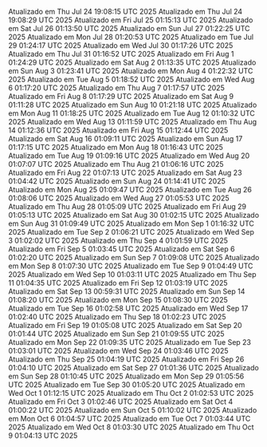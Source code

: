 Atualizado em Thu Jul 24 19:08:15 UTC 2025
Atualizado em Thu Jul 24 19:08:29 UTC 2025
Atualizado em Fri Jul 25 01:15:13 UTC 2025
Atualizado em Sat Jul 26 01:13:50 UTC 2025
Atualizado em Sun Jul 27 01:22:25 UTC 2025
Atualizado em Mon Jul 28 01:20:53 UTC 2025
Atualizado em Tue Jul 29 01:24:17 UTC 2025
Atualizado em Wed Jul 30 01:17:26 UTC 2025
Atualizado em Thu Jul 31 01:16:52 UTC 2025
Atualizado em Fri Aug  1 01:24:29 UTC 2025
Atualizado em Sat Aug  2 01:13:35 UTC 2025
Atualizado em Sun Aug  3 01:23:41 UTC 2025
Atualizado em Mon Aug  4 01:22:32 UTC 2025
Atualizado em Tue Aug  5 01:18:52 UTC 2025
Atualizado em Wed Aug  6 01:17:20 UTC 2025
Atualizado em Thu Aug  7 01:17:57 UTC 2025
Atualizado em Fri Aug  8 01:17:29 UTC 2025
Atualizado em Sat Aug  9 01:11:28 UTC 2025
Atualizado em Sun Aug 10 01:21:18 UTC 2025
Atualizado em Mon Aug 11 01:18:25 UTC 2025
Atualizado em Tue Aug 12 01:10:32 UTC 2025
Atualizado em Wed Aug 13 01:11:59 UTC 2025
Atualizado em Thu Aug 14 01:12:36 UTC 2025
Atualizado em Fri Aug 15 01:12:44 UTC 2025
Atualizado em Sat Aug 16 01:09:11 UTC 2025
Atualizado em Sun Aug 17 01:17:15 UTC 2025
Atualizado em Mon Aug 18 01:16:43 UTC 2025
Atualizado em Tue Aug 19 01:09:16 UTC 2025
Atualizado em Wed Aug 20 01:07:07 UTC 2025
Atualizado em Thu Aug 21 01:06:16 UTC 2025
Atualizado em Fri Aug 22 01:07:13 UTC 2025
Atualizado em Sat Aug 23 01:04:42 UTC 2025
Atualizado em Sun Aug 24 01:14:41 UTC 2025
Atualizado em Mon Aug 25 01:09:47 UTC 2025
Atualizado em Tue Aug 26 01:08:06 UTC 2025
Atualizado em Wed Aug 27 01:05:53 UTC 2025
Atualizado em Thu Aug 28 01:05:09 UTC 2025
Atualizado em Fri Aug 29 01:05:13 UTC 2025
Atualizado em Sat Aug 30 01:02:15 UTC 2025
Atualizado em Sun Aug 31 01:09:49 UTC 2025
Atualizado em Mon Sep  1 01:16:32 UTC 2025
Atualizado em Tue Sep  2 01:06:21 UTC 2025
Atualizado em Wed Sep  3 01:02:02 UTC 2025
Atualizado em Thu Sep  4 01:01:59 UTC 2025
Atualizado em Fri Sep  5 01:03:45 UTC 2025
Atualizado em Sat Sep  6 01:02:20 UTC 2025
Atualizado em Sun Sep  7 01:09:08 UTC 2025
Atualizado em Mon Sep  8 01:07:30 UTC 2025
Atualizado em Tue Sep  9 01:04:49 UTC 2025
Atualizado em Wed Sep 10 01:03:11 UTC 2025
Atualizado em Thu Sep 11 01:04:35 UTC 2025
Atualizado em Fri Sep 12 01:03:19 UTC 2025
Atualizado em Sat Sep 13 00:59:31 UTC 2025
Atualizado em Sun Sep 14 01:08:20 UTC 2025
Atualizado em Mon Sep 15 01:08:30 UTC 2025
Atualizado em Tue Sep 16 01:02:58 UTC 2025
Atualizado em Wed Sep 17 01:02:40 UTC 2025
Atualizado em Thu Sep 18 01:02:23 UTC 2025
Atualizado em Fri Sep 19 01:05:08 UTC 2025
Atualizado em Sat Sep 20 01:01:44 UTC 2025
Atualizado em Sun Sep 21 01:09:55 UTC 2025
Atualizado em Mon Sep 22 01:09:35 UTC 2025
Atualizado em Tue Sep 23 01:03:01 UTC 2025
Atualizado em Wed Sep 24 01:03:46 UTC 2025
Atualizado em Thu Sep 25 01:04:19 UTC 2025
Atualizado em Fri Sep 26 01:04:10 UTC 2025
Atualizado em Sat Sep 27 01:01:36 UTC 2025
Atualizado em Sun Sep 28 01:10:45 UTC 2025
Atualizado em Mon Sep 29 01:05:56 UTC 2025
Atualizado em Tue Sep 30 01:05:20 UTC 2025
Atualizado em Wed Oct  1 01:12:15 UTC 2025
Atualizado em Thu Oct  2 01:02:53 UTC 2025
Atualizado em Fri Oct  3 01:02:46 UTC 2025
Atualizado em Sat Oct  4 01:00:22 UTC 2025
Atualizado em Sun Oct  5 01:10:02 UTC 2025
Atualizado em Mon Oct  6 01:04:57 UTC 2025
Atualizado em Tue Oct  7 01:03:44 UTC 2025
Atualizado em Wed Oct  8 01:03:30 UTC 2025
Atualizado em Thu Oct  9 01:04:13 UTC 2025
